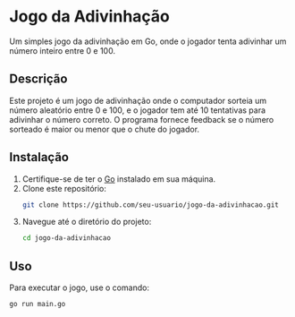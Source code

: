 # Jogo da Adivinhação

Um simples jogo da adivinhação em Go, onde o jogador tenta adivinhar um número inteiro entre 0 e 100.

## Descrição

Este projeto é um jogo de adivinhação onde o computador sorteia um número aleatório entre 0 e 100, e o jogador tem até 10 tentativas para adivinhar o número correto. O programa fornece feedback se o número sorteado é maior ou menor que o chute do jogador.

## Instalação

1. Certifique-se de ter o [Go](https://golang.org/dl/) instalado em sua máquina.
2. Clone este repositório:
   ```sh
   git clone https://github.com/seu-usuario/jogo-da-adivinhacao.git
   ```
3. Navegue até o diretório do projeto:
   ```sh
   cd jogo-da-adivinhacao
   ```

## Uso

Para executar o jogo, use o comando:

```sh
go run main.go
```
